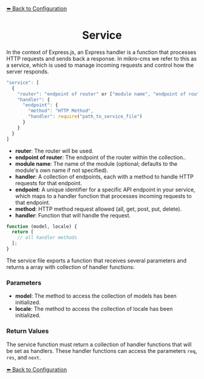[⬅️ Back to Configuration](./configuration.md)

<h1 align="center">Service </h1>

In the context of Express.js, an Express handler is a function that processes HTTP requests and sends back a response. In mikro-cms we refer to this as a service, which is used to manage incoming requests and control how the server responds.

```js
"service": [
  {
    "router": "endpoint of router" or ["module name", "endpoint of router"],
    "handler": {
      "endpoint": {
        "method": "HTTP Method",
        "handler": require("path_to_service_file")
      }
    }
  }
]
```

- **router**: The router will be used.
- **endpoint of router**: The endpoint of the router within the collection..
- **module name**: The name of the module (optional; defaults to the module's own name if not specified).
- **handler**: A collection of endpoints, each with a method to handle HTTP requests for that endpoint.
- **endpoint**: A unique identifier for a specific API endpoint in your service, which maps to a handler function that processes incoming requests to that endpoint.
- **method**: HTTP method request allowed (all, get, post, put, delete).
- **handler**: Function that will handle the request.

```js
function (model, locale) {
  return [
    // all handler methods
  ];
}
```

The service file exports a function that receives several parameters and returns a array with collection of handler functions:

### Parameters

- **model**: The method to access the collection of models has been initialized.
- **locale**: The method to access the collection of locale has been initialized.

### Return Values

The service function must return a collection of handler functions that will be set as handlers. These handler functions can access the parameters `req`, `res`, and `next`.

[⬅️ Back to Configuration](./configuration.md)
